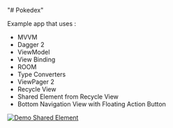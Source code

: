 "# Pokedex" 

Example app that uses : 

- MVVM
- Dagger 2
- ViewModel
- View Binding
- ROOM
- Type Converters
- ViewPager 2
- Recycle View
- Shared Element from Recycle View
- Bottom Navigation View with Floating Action Button

[![Demo Shared Element](https://s2.gifyu.com/images/ezgif.com-gif-maker-1a714533691249569.gif)](https://s2.gifyu.com/images/ezgif.com-gif-maker-1a714533691249569.gif)
